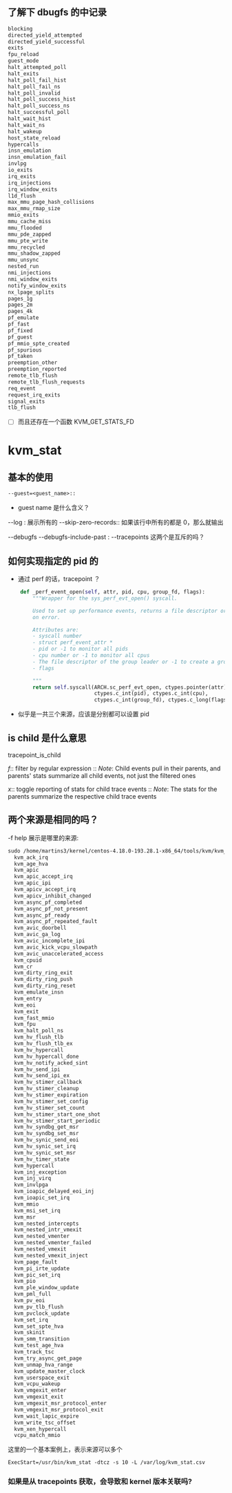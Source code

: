 ## 了解下 dbugfs 的中记录
```txt
blocking
directed_yield_attempted
directed_yield_successful
exits
fpu_reload
guest_mode
halt_attempted_poll
halt_exits
halt_poll_fail_hist
halt_poll_fail_ns
halt_poll_invalid
halt_poll_success_hist
halt_poll_success_ns
halt_successful_poll
halt_wait_hist
halt_wait_ns
halt_wakeup
host_state_reload
hypercalls
insn_emulation
insn_emulation_fail
invlpg
io_exits
irq_exits
irq_injections
irq_window_exits
l1d_flush
max_mmu_page_hash_collisions
max_mmu_rmap_size
mmio_exits
mmu_cache_miss
mmu_flooded
mmu_pde_zapped
mmu_pte_write
mmu_recycled
mmu_shadow_zapped
mmu_unsync
nested_run
nmi_injections
nmi_window_exits
notify_window_exits
nx_lpage_splits
pages_1g
pages_2m
pages_4k
pf_emulate
pf_fast
pf_fixed
pf_guest
pf_mmio_spte_created
pf_spurious
pf_taken
preemption_other
preemption_reported
remote_tlb_flush
remote_tlb_flush_requests
req_event
request_irq_exits
signal_exits
tlb_flush
```
- [ ] 而且还存在一个函数 KVM_GET_STATS_FD

# kvm_stat

## 基本的使用


```txt
--guest=<guest_name>::
```
- guest name 是什么含义？

--log : 展示所有的
--skip-zero-records:: 如果该行中所有的都是 0，那么就输出

--debugfs
--debugfs-include-past :
--tracepoints
这两个是互斥的吗？

## 如何实现指定的 pid 的

- 通过 perf 的话，tracepoint ？

```py
    def _perf_event_open(self, attr, pid, cpu, group_fd, flags):
        """Wrapper for the sys_perf_evt_open() syscall.

        Used to set up performance events, returns a file descriptor or -1
        on error.

        Attributes are:
        - syscall number
        - struct perf_event_attr *
        - pid or -1 to monitor all pids
        - cpu number or -1 to monitor all cpus
        - The file descriptor of the group leader or -1 to create a group.
        - flags

        """
        return self.syscall(ARCH.sc_perf_evt_open, ctypes.pointer(attr),
                            ctypes.c_int(pid), ctypes.c_int(cpu),
                            ctypes.c_int(group_fd), ctypes.c_long(flags))
```
- 似乎是一共三个来源，应该是分别都可以设置 pid

## is child 是什么意思
tracepoint_is_child

*f*::	filter by regular expression
 ::     *Note*: Child events pull in their parents, and parents' stats summarize
                all child events, not just the filtered ones


*x*::	toggle reporting of stats for child trace events
 ::     *Note*: The stats for the parents summarize the respective child trace
                events


## 两个来源是相同的吗？
-f help 展示是哪里的来源:
```txt
sudo /home/martins3/kernel/centos-4.18.0-193.28.1-x86_64/tools/kvm/kvm_stat/kvm_stat -f help
  kvm_ack_irq
  kvm_age_hva
  kvm_apic
  kvm_apic_accept_irq
  kvm_apic_ipi
  kvm_apicv_accept_irq
  kvm_apicv_inhibit_changed
  kvm_async_pf_completed
  kvm_async_pf_not_present
  kvm_async_pf_ready
  kvm_async_pf_repeated_fault
  kvm_avic_doorbell
  kvm_avic_ga_log
  kvm_avic_incomplete_ipi
  kvm_avic_kick_vcpu_slowpath
  kvm_avic_unaccelerated_access
  kvm_cpuid
  kvm_cr
  kvm_dirty_ring_exit
  kvm_dirty_ring_push
  kvm_dirty_ring_reset
  kvm_emulate_insn
  kvm_entry
  kvm_eoi
  kvm_exit
  kvm_fast_mmio
  kvm_fpu
  kvm_halt_poll_ns
  kvm_hv_flush_tlb
  kvm_hv_flush_tlb_ex
  kvm_hv_hypercall
  kvm_hv_hypercall_done
  kvm_hv_notify_acked_sint
  kvm_hv_send_ipi
  kvm_hv_send_ipi_ex
  kvm_hv_stimer_callback
  kvm_hv_stimer_cleanup
  kvm_hv_stimer_expiration
  kvm_hv_stimer_set_config
  kvm_hv_stimer_set_count
  kvm_hv_stimer_start_one_shot
  kvm_hv_stimer_start_periodic
  kvm_hv_syndbg_get_msr
  kvm_hv_syndbg_set_msr
  kvm_hv_synic_send_eoi
  kvm_hv_synic_set_irq
  kvm_hv_synic_set_msr
  kvm_hv_timer_state
  kvm_hypercall
  kvm_inj_exception
  kvm_inj_virq
  kvm_invlpga
  kvm_ioapic_delayed_eoi_inj
  kvm_ioapic_set_irq
  kvm_mmio
  kvm_msi_set_irq
  kvm_msr
  kvm_nested_intercepts
  kvm_nested_intr_vmexit
  kvm_nested_vmenter
  kvm_nested_vmenter_failed
  kvm_nested_vmexit
  kvm_nested_vmexit_inject
  kvm_page_fault
  kvm_pi_irte_update
  kvm_pic_set_irq
  kvm_pio
  kvm_ple_window_update
  kvm_pml_full
  kvm_pv_eoi
  kvm_pv_tlb_flush
  kvm_pvclock_update
  kvm_set_irq
  kvm_set_spte_hva
  kvm_skinit
  kvm_smm_transition
  kvm_test_age_hva
  kvm_track_tsc
  kvm_try_async_get_page
  kvm_unmap_hva_range
  kvm_update_master_clock
  kvm_userspace_exit
  kvm_vcpu_wakeup
  kvm_vmgexit_enter
  kvm_vmgexit_exit
  kvm_vmgexit_msr_protocol_enter
  kvm_vmgexit_msr_protocol_exit
  kvm_wait_lapic_expire
  kvm_write_tsc_offset
  kvm_xen_hypercall
  vcpu_match_mmio
```

这里的一个基本案例上，表示来源可以多个
```txt
ExecStart=/usr/bin/kvm_stat -dtcz -s 10 -L /var/log/kvm_stat.csv
```

### 如果是从 tracepoints 获取，会导致和 kernel 版本关联吗?
